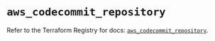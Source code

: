 # `aws_codecommit_repository`

Refer to the Terraform Registry for docs: [`aws_codecommit_repository`](https://registry.terraform.io/providers/hashicorp/aws/5.94.0/docs/resources/codecommit_repository).
